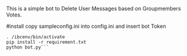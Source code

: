 This is a simple bot to Delete User Messages based on Groupmembers Votes.

#install
copy sampleconfig.ini into config.ini and insert bot Token
```python3 -m venv ibcenv
. /ibcenv/bin/activate
pip install -r requirement.txt
python bot.py```

